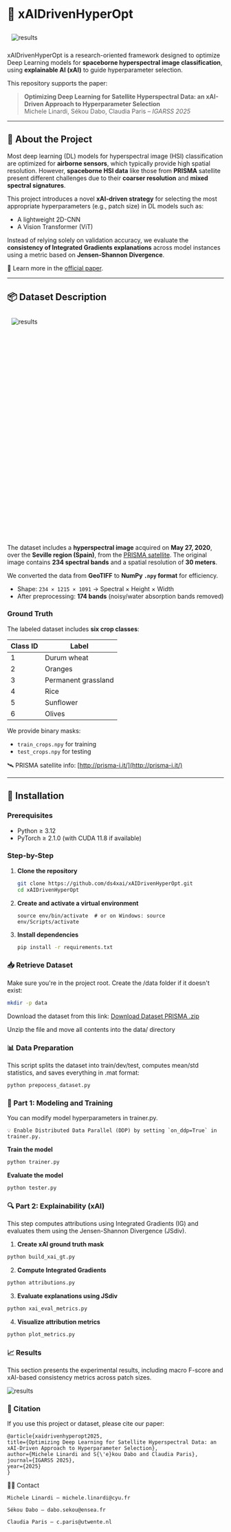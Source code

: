 # 🌾 xAIDrivenHyperOpt

<div style="display: inline-block; padding: 10px;">
  <img src="./images/blockscheme-cap.png" alt="results">
</div>

xAIDrivenHyperOpt is a research-oriented framework designed to optimize Deep Learning models for **spaceborne hyperspectral image classification**, using **explainable AI (xAI)** to guide hyperparameter selection.

This repository supports the paper:

> **Optimizing Deep Learning for Satellite Hyperspectral Data: an xAI-Driven Approach to Hyperparameter Selection**  
> Michele Linardi, Sékou Dabo, Claudia Paris – *IGARSS 2025*

---

## 📌 About the Project

Most deep learning (DL) models for hyperspectral image (HSI) classification are optimized for **airborne sensors**, which typically provide high spatial resolution. However, **spaceborne HSI data** like those from **PRISMA** satellite present different challenges due to their **coarser resolution** and **mixed spectral signatures**.

This project introduces a novel **xAI-driven strategy** for selecting the most appropriate hyperparameters (e.g., patch size) in DL models such as:
- A lightweight 2D-CNN
- A Vision Transformer (ViT)

Instead of relying solely on validation accuracy, we evaluate the **consistency of Integrated Gradients explanations** across model instances using a metric based on **Jensen-Shannon Divergence**.



📖 Learn more in the [official paper](https://github.com/ds4xai/xAIDrivenHyperOpt/tree/main/paper%20(official)).

---


## 📦 Dataset Description

<div style="display: flex; justify-content: center;">
  <div style="padding: 10px; height: 500px; width: 1000px;">
    <img src="./images/dataset-cap.png" alt="results" style="display: block; margin: auto;">
  </div>
</div>


The dataset includes a **hyperspectral image** acquired on **May 27, 2020**, over the **Seville region (Spain)**, from the [PRISMA satellite](https://prisma.asi.it/). The original image contains **234 spectral bands** and a spatial resolution of **30 meters**.

We converted the data from **GeoTIFF** to **NumPy `.npy` format** for efficiency.

- Shape: `234 × 1215 × 1091` → Spectral × Height × Width
- After preprocessing: **174 bands** (noisy/water absorption bands removed)

### Ground Truth

The labeled dataset includes **six crop classes**:

| Class ID | Label                  |
|----------|------------------------|
| 1        | Durum wheat            |
| 2        | Oranges                |
| 3        | Permanent grassland    |
| 4        | Rice                   |
| 5        | Sunflower              |
| 6        | Olives                 |

We provide binary masks:
- `train_crops.npy` for training
- `test_crops.npy` for testing

🛰️ PRISMA satellite info: [http://prisma-i.it/](http://prisma-i.it/)

---

## 🔧 Installation

### Prerequisites
- Python ≥ 3.12
- PyTorch ≥ 2.1.0 (with CUDA 11.8 if available)

### Step-by-Step

1. **Clone the repository**
   ```bash
   git clone https://github.com/ds4xai/xAIDrivenHyperOpt.git
   cd xAIDrivenHyperOpt
   ```

2. **Create and activate a virtual environment**

    ```bashpython -m venv env
    source env/bin/activate  # or on Windows: source env/Scripts/activate
    ```

3. **Install dependencies**

    ```bash
    pip install -r requirements.txt
    ```

### 📥 Retrieve Dataset

Make sure you're in the project root. Create the /data folder if it doesn't exist:

```bash
mkdir -p data
```

Download the dataset from this link:
[Download Dataset PRISMA .zip](https://enseafr-my.sharepoint.com/:u:/g/personal/sekou_dabo_ensea_fr/EUzXFpf5irdCvuGVjVy3MLIB6tlp6xAo_d-ascp_pPcYrw?e=RlvxdM)

Unzip the file and move all contents into the data/ directory


### 📊 Data Preparation

This script splits the dataset into train/dev/test, computes mean/std statistics, and saves everything in .mat format:

```bash
python prepocess_dataset.py
```   

### 🧠 Part 1: Modeling and Training

You can modify model hyperparameters in trainer.py.

    💡 Enable Distributed Data Parallel (DDP) by setting `on_ddp=True` in trainer.py.

**Train the model**

```bash
python trainer.py
```

**Evaluate the model**
```bash
python tester.py
```

### 🔍 Part 2: Explainability (xAI)

This step computes attributions using Integrated Gradients (IG) and evaluates them using the Jensen-Shannon Divergence (JSdiv).

1. **Create xAI ground truth mask**

```bash
python build_xai_gt.py
```

2. **Compute Integrated Gradients**

```bash
python attributions.py
```

3. **Evaluate explanations using JSdiv**

```bash
python xai_eval_metrics.py
```  

4. **Visualize attribution metrics**

```bash
python plot_metrics.py
```


### 📈 Results

This section presents the experimental results, including macro F-score and xAI-based consistency metrics across patch sizes.

![results](./images/result.png)



### 📄 Citation

If you use this project or dataset, please cite our paper:

    @article{xaidrivenhyperopt2025,
    title={Optimizing Deep Learning for Satellite Hyperspectral Data: an xAI-Driven Approach to Hyperparameter Selection},
    author={Michele Linardi and S{\'e}kou Dabo and Claudia Paris},
    journal={IGARSS 2025},
    year={2025}
    }

🧑‍💻 Contact

    Michele Linardi – michele.linardi@cyu.fr

    Sékou Dabo – dabo.sekou@ensea.fr

    Claudia Paris – c.paris@utwente.nl


